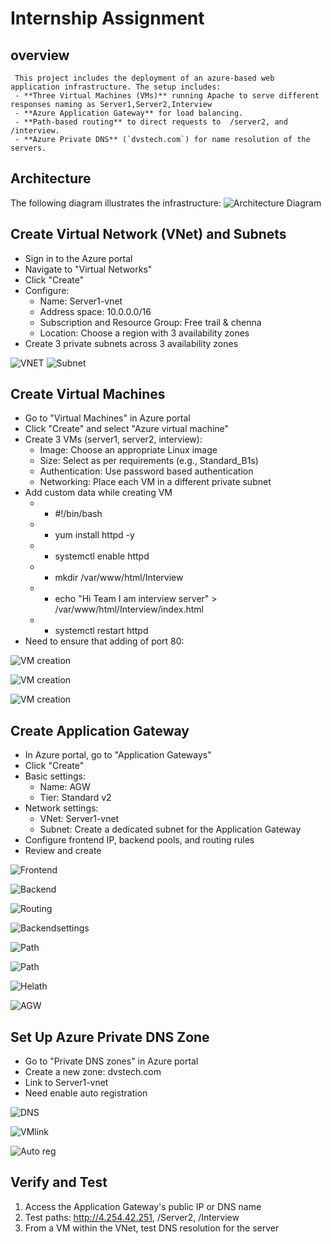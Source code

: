 # Internship Assignment
## overview
     This project includes the deployment of an azure-based web application infrastructure. The setup includes:
     - **Three Virtual Machines (VMs)** running Apache to serve different responses naming as Server1,Server2,Interview
     - **Azure Application Gateway** for load balancing.
     - **Path-based routing** to direct requests to  /server2, and /interview.
     - **Azure Private DNS** (`dvstech.com`) for name resolution of the servers.


## Architecture
The following diagram illustrates the infrastructure:
![Architecture Diagram](infra.PNG)
     


## Create Virtual Network (VNet) and Subnets
   * Sign in to the Azure portal
   * Navigate to "Virtual Networks"
   * Click "Create"
   * Configure:
     - Name: Server1-vnet
     - Address space: 10.0.0.0/16
     - Subscription and Resource Group: Free trail & chenna
     - Location: Choose a region with 3 availability zones
* Create 3 private subnets across 3 availability zones
     
![VNET](Subnet.PNG)
![Subnet](VMsubnets1.PNG)

## Create Virtual Machines
   * Go to "Virtual Machines" in Azure portal
   * Click "Create" and select "Azure virtual machine"
   * Create 3 VMs (server1, server2, interview):
     - Image: Choose an appropriate Linux image
     - Size: Select as per requirements (e.g., Standard_B1s)
     - Authentication: Use password based authentication
     - Networking: Place each VM in a different private subnet
* Add custom data while creating VM
    *  - #!/bin/bash
    * - yum install httpd -y
    * - systemctl enable httpd
    * - mkdir /var/www/html/Interview
    * - echo "Hi Team I am  interview server" > /var/www/html/Interview/index.html
    * - systemctl restart httpd
* Need to ensure that adding of port 80:
  

        
![VM creation](customdata.PNG)

![VM creation](ports.PNG)

![VM creation](zones.PNG)

##  Create Application Gateway
* In Azure portal, go to "Application Gateways"
* Click "Create"
* Basic settings:
    - Name: AGW
    - Tier: Standard v2
* Network settings:
    - VNet: Server1-vnet
    - Subnet: Create a dedicated subnet for the Application Gateway
* Configure frontend IP, backend pools, and routing rules
*  Review and create

  

![Frontend](frontend.PNG)


![Backend](backend.PNG)


![Routing](routingrules.PNG)


![Backendsettings](Backendset.PNG)


![Path](path.PNG)


![Path](path2.PNG)

![Helath](health.PNG)

![AGW](AGW.PNG)

##  Set Up Azure Private DNS Zone
-   Go to "Private DNS zones" in Azure portal
-   Create a new zone: dvstech.com
-  Link to Server1-vnet
-  Need enable auto registration

  
  ![DNS](dvstech.PNG)


  ![VMlink](VMlink.PNG)

  
  ![Auto reg](auto.PNG)
  
  
 
##  Verify and Test

1. Access the Application Gateway's public IP or DNS name
2. Test paths: http://4.254.42.251, /Server2, /Interview
3. From a VM within the VNet, test DNS resolution for the server































